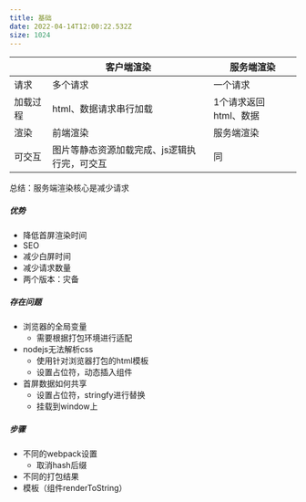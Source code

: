 ```yaml
---
title: 基础
date: 2022-04-14T12:00:22.532Z
size: 1024
---
```

|          | 客户端渲染             | 服务端渲染            |
| -------- | ---------------------- | --------------------- |
| 请求     | 多个请求               | 一个请求              |
| 加载过程 | html、数据请求串行加载 | 1个请求返回html、数据 |
| 渲染     | 前端渲染               | 服务端渲染            |
| 可交互   | 图片等静态资源加载完成、js逻辑执行完，可交互 |同|

总结：服务端渲染核心是减少请求



##### 优势

- 降低首屏渲染时间
- SEO
- 减少白屏时间
- 减少请求数量
- 两个版本：灾备

##### 存在问题

- 浏览器的全局变量
  - 需要根据打包环境进行适配
- nodejs无法解析css
  - 使用针对浏览器打包的html模板
  - 设置占位符，动态插入组件
- 首屏数据如何共享
  - 设置占位符，stringfy进行替换
  - 挂载到window上

##### 步骤

- 不同的webpack设置
  - 取消hash后缀
- 不同的打包结果
- 模板（组件renderToString）
